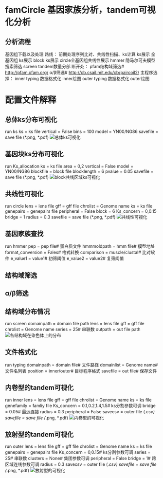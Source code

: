 # famCircle 基因家族分析，tandem可视化分析

## 分析流程

基因组下载以及处理
	路线：
		前期处理序列比对、共线性扫描、ks计算
		ks展示
			全基因组 ks展示
			block ks展示
		circle全基因组共线性展示
		hmmer 隐马尔可夫模型搜索筛选
		screen tandem数量分部
			断开处：
				pfam结构域筛选# http://pfam.xfam.org/
				α/β筛选# http://cb.csail.mit.edu/cb/paircoil2/
		主程序选择：
			inner
				typing 数据格式化
				inner绘图
			outer
				typing 数据格式化
				outer绘图

# 配置文件解释

## 总体ks分布可视化
run ks
ks = ks file
vertical = False
bins = 100
model = YN00/NG86
savefile = save file (*.png, *.pdf)
![总体ks可视化](https://images.gitee.com/uploads/images/2021/0527/124033_bf2d774c_8074509.png "ath_ath.ks.png")
## 基因块ks分布可视化
run Ks_allocation
ks = ks file
area = 0,2
vertical = False
model = YN00/NG86
blockfile = block file
blocklength = 6
pvalue = 0.05
savefile = save file (*.png, *.pdf)
![block共线区域ks可视化](https://images.gitee.com/uploads/images/2021/0527/124112_ab4979f0_8074509.png "ath_ath.collinearity.ks.png")
## 共线性可视化
run circle
lens = lens file
gff = gff file
chrolist = Genome name
ks = ks file
genepairs = genepairs file
peripheral = False
block = 6
Ks_concern = 0,0.15
bridge = 1
radius = 0.3
savefile = save file (*.png, *.pdf)
![共线性可视化](https://images.gitee.com/uploads/images/2021/0527/125433_e3132d9f_8074509.png "ath_ath.collinearityx.png")
## 基因家族查找
run hmmer 
pep = pep file# 蛋白质文件
hmmmoldpath = hmm file# 模型地址
format_conversion = Fales# 格式转换
comparison = muscle/clustal# 比对软件
e_value1 = value1# 初筛阈值
e_value2 = value2# 复筛阈值

## 结构域筛选
## α/β筛选

## 结构域分布情况
run screen
domainpath = domain file path
lens = lens file
gff = gff file
chrolist = Genome name
series = 25# 串联数
outpath = out file path
![各结构域在染色体上的分布](https://images.gitee.com/uploads/images/2021/0527/125012_357344ee_8074509.png "ath1x.png")
## 文件格式化
run typing
domainpath = domain file# 文件路径
domainlist = Genome name# 文件名列表
position = inner/outer# 目标程序格式
savefile = out file# 保存文件

## 内卷型的tandem可视化
run inner
lens = lens file
gff = gff file
chrolist = Genome name
ks = ks file
genefamily = famliy file
Ks_concern = 0.1,0.2,1.4,1.5# ks分割参数可调
bridge = 0.05# 最远连接
radius = 0.3
peripheral = False
savecsv = outer file (*.csv)
savefile = save file (*.png, *.pdf)
![内卷型的可视化](https://images.gitee.com/uploads/images/2021/0527/130903_4f70818b_8074509.png "ath_ath.collinearity.ks.inner.png")
## 放射型的tandem可视化
run outer
lens = lens file
gff = gff file
chrolist = Genome name
ks = ks file
genepairs = genepairs file
Ks_concern = 0,0.15# ks分割参数可调
series = 25# 串联数
clusters = None# 集团参数可调
peripheral = False
bridge = 1# 跨区域连线参数可调
radius = 0.3
savecsv = outer file (*.csv)
savefile = save file (*.png, *.pdf)
![放射型的可视化](https://images.gitee.com/uploads/images/2021/0527/130928_eada2fd4_8074509.png "ath_ath.collinearity.ks.outerx.png")